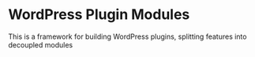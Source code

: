 # WordPress Plugin Modules

This is a framework for building WordPress plugins, splitting features into decoupled modules
